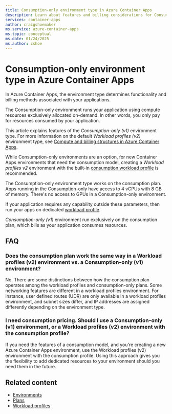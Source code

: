 ```yaml
---
title: Consumption-only environment type in Azure Container Apps
description: Learn about features and billing considerations for Consumption-only environment types in Azure Container Apps. 
services: container-apps
author: craigshoemaker
ms.service: azure-container-apps
ms.topic: conceptual
ms.date: 01/24/2025
ms.author: cshoe
---
```


# Consumption-only environment type in Azure Container Apps

In Azure Container Apps, the environment type determines functionality and billing methods associated with your applications.

The Consumption-only environment runs your application using compute resources exclusively allocated on-demand. In other words, you only pay for resources consumed by your application.

This article explains features of the *Consumption-only (v1)* environment type. For more information on the default *Workload profiles (v2)* environment type, see [Compute and billing structures in Azure Container Apps](structure.md).

While Consumption-only environments are an option, for new Container Apps environments that need the consumption model, creating a *Workload profiles v2* environment with the built-in [consumption workload profile](./structure.md#workload-profiles) is recommended.

The Consumption-only environment type works on the consumption plan. Apps running in the Consumption-only have access to 4 vCPUs with 8 GB of memory. There's no access to GPUs in a Consumption-only environment.

If your application requires any capability outside these parameters, then run your apps on dedicated [workload profile](structure.md).

*Consumption-only (v1)* environment run exclusively on the consumption plan, which bills as your application consumes resources.

## FAQ

### Does the consumption plan work the same way in a Workload profiles (v2) environment vs. a Consumption-only (v1) environment?

No. There are some distinctions between how the consumption plan operates among the workload profiles and consumption-only plans. Some networking features are different in a workload profiles environment. For instance, user defined routes (UDR) are only available in a workload profiles environment, and subnet sizes differ, and IP addresses are assigned differently depending on the environment type.

### I need consumption pricing. Should I use a Consumption-only (v1) environment, or a Workload profiles (v2) environment with the consumption profile?

If you need the features of a consumption model, and you're creating a new Azure Container Apps environment, use the Workload profiles (v2) environment with the consumption profile. Using this approach gives you the flexibility to add dedicated resources to your environment should you need them in the future.

## Related content

- [Environments](environment.md)
- [Plans](plans.md)
- [Workload profiles](workload-profiles-overview.md)